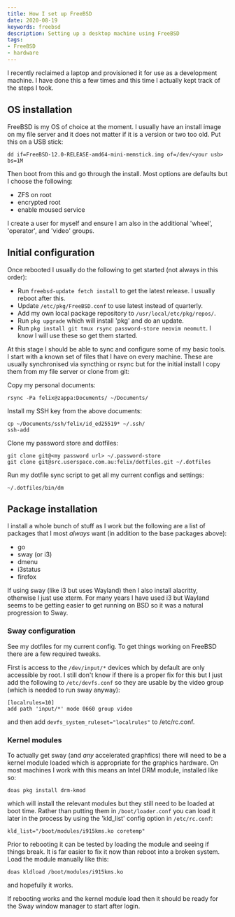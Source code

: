 ```yaml
---
title: How I set up FreeBSD
date: 2020-08-19
keywords: freebsd
description: Setting up a desktop machine using FreeBSD
tags:
- FreeBSD
- hardware
---
```


I recently reclaimed a laptop and provisioned it for use as a development
machine. I have done this a few times and this time I actually kept track of
the steps I took.

## OS installation

FreeBSD is my OS of choice at the moment. I usually have an install image on my
file server and it does not matter if it is a version or two too old. Put this
on a USB stick:

	dd if=FreeBSD-12.0-RELEASE-amd64-mini-memstick.img of=/dev/<your usb> bs=1M

Then boot from this and go through the install. Most options are defaults but I
choose the following:

- ZFS on root
- encrypted root
- enable moused service

I create a user for myself and ensure I am also in the additional 'wheel',
'operator', and 'video' groups.

## Initial configuration

Once rebooted I usually do the following to get started (not always in this order):

- Run `freebsd-update fetch install` to get the latest release. I usually reboot after this.
- Update `/etc/pkg/FreeBSD.conf` to use latest instead of quarterly.
- Add my own local package repository to `/usr/local/etc/pkg/repos/`.
- Run `pkg upgrade` which will install 'pkg' and do an update.
- Run `pkg install git tmux rsync password-store neovim neomutt`. I know I will use these so get them started.

At this stage I should be able to sync and configure some of my basic tools. I
start with a known set of files that I have on every machine. These are usually
synchronised via syncthing or rsync but for the initial install I copy them
from my file server or clone from git:

Copy my personal documents:

	rsync -Pa felix@zappa:Documents/ ~/Documents/

Install my SSH key from the above documents:

	cp ~/Documents/ssh/felix/id_ed25519* ~/.ssh/
	ssh-add

Clone my password store and dotfiles:

	git clone git@<my password url> ~/.password-store
	git clone git@src.userspace.com.au:felix/dotfiles.git ~/.dotfiles

Run my dotfile sync script to get all my current configs and settings:

	~/.dotfiles/bin/dm

## Package installation

I install a whole bunch of stuff as I work but the following are a list of
packages that I most _always_ want (in addition to the base packages above):

- go
- sway (or i3)
- dmenu
- i3status
- firefox

If using sway (like i3 but uses Wayland) then I also install alacritty,
otherwise I just use xterm. For many years I have used i3 but Wayland seems to
be getting easier to get running on BSD so it was a natural progression to
Sway.

### Sway configuration

See my dotfiles for my current config. To get things working on FreeBSD there
are a few required tweaks.

First is access to the `/dev/input/*` devices which by default are only
accessible by root. I still don't know if there is a proper fix for this but I
just add the following to `/etc/devfs.conf` so they are usable by the video
group (which is needed to run sway anyway):

	[localrules=10]
	add path 'input/*' mode 0660 group video

and then add `devfs_system_ruleset="localrules"` to /etc/rc.conf.

### Kernel modules

To actually get sway (and _any_ accelerated graphfics) there will need to be a
kernel module loaded which is appropriate for the graphics hardware. On most
machines I work with this means an Intel DRM module, installed like so:

	doas pkg install drm-kmod

which will install the relevant modules but they still need to be loaded at
boot time. Rather than putting them in `/boot/loader.conf` you can load it
later in the process by using the 'kld_list' config option in `/etc/rc.conf`:

	kld_list="/boot/modules/i915kms.ko coretemp"

Prior to rebooting it can be tested by loading the module and seeing if things
break. It is far easier to fix it now than reboot into a broken system. Load
the module manually like this:

	doas kldload /boot/modules/i915kms.ko

and hopefully it works.

If rebooting works and the kernel module load then it should be ready for the
Sway window manager to start after login.

